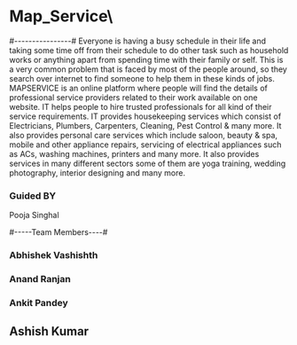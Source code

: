 # Map_Service\
#----------------#
Everyone is having a busy schedule in their life and taking some  time off from their schedule to do other task such as household works or anything apart from spending time with their family or self. 
This is a very common problem that is faced by most of the people around, so they search over internet to find someone to   help them in these kinds of jobs. MAPSERVICE is an online
platform where people will find the details of professional  service providers related to their work available on one website.   IT helps people to hire trusted professionals for all kind of their
service requirements. IT provides housekeeping services which consist of Electricians, Plumbers, Carpenters, Cleaning, Pest Control &amp; many more. It also provides personal care services
which include saloon, beauty &amp; spa, mobile and other appliance repairs, servicing of electrical appliances such as ACs, washing  machines, printers and many more. It also provides services in
many different sectors some of them are yoga training, wedding photography, interior designing and many more.

### Guided BY ###
Pooja Singhal

#-----Team Members----#
###   Abhishek Vashishth 
###   Anand Ranjan 
###  Ankit Pandey
##   Ashish Kumar
